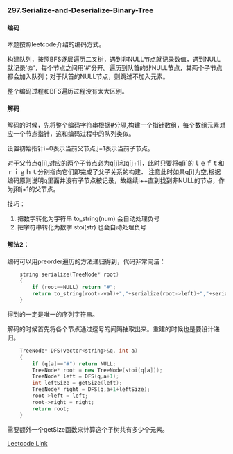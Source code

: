 ### 297.Serialize-and-Deserialize-Binary-Tree

#### 编码
本题按照leetcode介绍的编码方式。

构建队列，按照BFS逐层遍历二叉树，遇到非NULL节点就记录数值，遇到NULL就记录'@'，每个节点之间用'#'分开。遍历到队首的非NULL节点，其两个子节点都会加入队列；对于队首的NULL节点，则跳过不加入元素。

整个编码过程和BFS遍历过程没有太大区别。


#### 解码
解码的时候，先将整个编码字符串根据#分隔,构建一个指针数组，每个数组元素对应一个节点指针，这和编码过程中的队列类似。

设置初始指针i=0表示当前父节点,j=1表示当前子节点。

对于父节点q[i],对应的两个子节点必为q[j]和q[j+1]，此时只要将q[i]的ｌｅｆｔ和ｒｉｇｈｔ分别指向它们即完成了父子关系的构建． 注意此时如果q[i]为空,根据编码原则说明q里面并没有子节点被记录，故继续i++直到找到非NULL的节点，作为j和j+1的父节点。

技巧：
1. 把数字转化为字符串 to_string(num) 会自动处理负号
1. 把字符串转化为数字 stoi(str) 也会自动处理负号


#### 解法2：
编码可以用preorder遍历的方法递归得到，代码非常简洁：
```cpp
    string serialize(TreeNode* root) 
    {
        if (root==NULL) return "#";
        return to_string(root->val)+","+serialize(root->left)+","+serialize(root->right);        
    }
```
得到的一定是唯一的序列字符串。

解码的时候首先将各个节点通过逗号的间隔抽取出来。重建的时候也是要设计递归。
```cpp
    TreeNode* DFS(vector<string>&q, int a)
    {
        if (q[a]=="#") return NULL;
        TreeNode* root = new TreeNode(stoi(q[a]));
        TreeNode* left = DFS(q,a+1);
        int leftSize = getSize(left);
        TreeNode* right = DFS(q,a+1+leftSize);        
        root->left = left;
        root->right = right;
        return root;
    }
```
需要额外一个getSize函数来计算这个子树共有多少个元素。


[Leetcode Link](https://leetcode.com/problems/serialize-and-deserialize-binary-tree)
